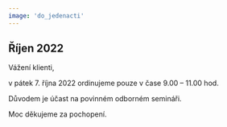 ```yaml
---
image: 'do_jedenacti'
---
```


## Říjen 2022

Vážení klienti, 

<span class="bold text-danger">v pátek 7. října 2022 ordinujeme pouze v čase 9.00 – 11.00 hod</span>. 

Důvodem je účast na povinném odborném semináři.  

Moc děkujeme za pochopení. 


